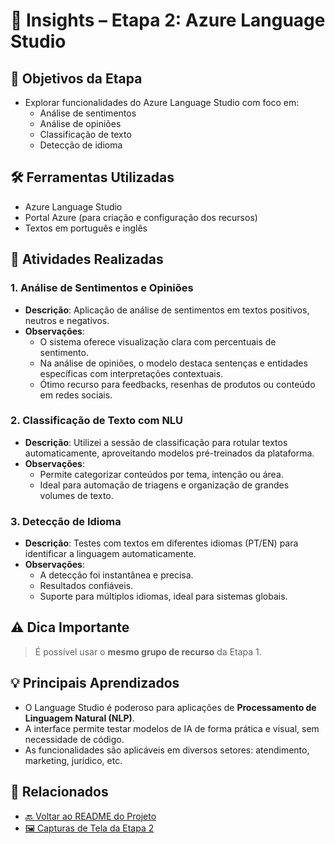 # 🧠 Insights – Etapa 2: Azure Language Studio

## 🎯 Objetivos da Etapa
- Explorar funcionalidades do Azure Language Studio com foco em:
  - Análise de sentimentos
  - Análise de opiniões
  - Classificação de texto
  - Detecção de idioma

## 🛠️ Ferramentas Utilizadas
- Azure Language Studio
- Portal Azure (para criação e configuração dos recursos)
- Textos em português e inglês 

## 📝 Atividades Realizadas

### 1. Análise de Sentimentos e Opiniões 
- **Descrição**: Aplicação de análise de sentimentos em textos positivos, neutros e negativos.
- **Observações**:
  - O sistema oferece visualização clara com percentuais de sentimento.
  - Na análise de opiniões, o modelo destaca sentenças e entidades específicas com interpretações contextuais.
  - Ótimo recurso para feedbacks, resenhas de produtos ou conteúdo em redes sociais.

### 2. Classificação de Texto com NLU
- **Descrição**: Utilizei a sessão de classificação para rotular textos automaticamente, aproveitando modelos pré-treinados da plataforma.
- **Observações**:
  - Permite categorizar conteúdos por tema, intenção ou área.
  - Ideal para automação de triagens e organização de grandes volumes de texto.

### 3. Detecção de Idioma
- **Descrição**: Testes com textos em diferentes idiomas (PT/EN) para identificar a linguagem automaticamente.
- **Observações**:
  - A detecção foi instantânea e precisa.
  - Resultados confiáveis.
  - Suporte para múltiplos idiomas, ideal para sistemas globais.

## ⚠️ Dica Importante
> É possível usar o **mesmo grupo de recurso** da Etapa 1.

## 💡 Principais Aprendizados
- O Language Studio é poderoso para aplicações de **Processamento de Linguagem Natural (NLP)**.
- A interface permite testar modelos de IA de forma prática e visual, sem necessidade de código.
- As funcionalidades são aplicáveis em diversos setores: atendimento, marketing, jurídico, etc.

## 📁 Relacionados
- [🔙 Voltar ao README do Projeto](../README.md)
- [🖼️ Capturas de Tela da Etapa 2](../images/etapa-2-language-studio/)
